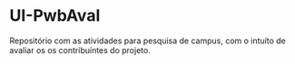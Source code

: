 # UI-PwbAval
Repositório com as atividades para pesquisa de campus, com o intuíto de avaliar os os contribuíntes do projeto.
